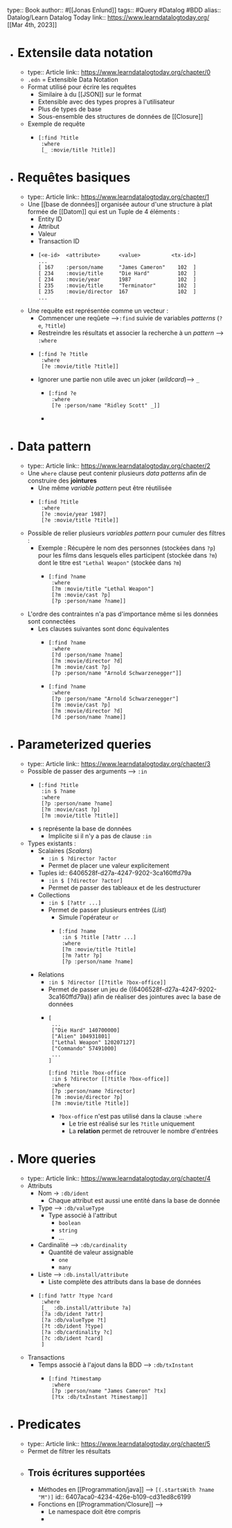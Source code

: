 type:: Book
author:: #[[Jonas Enlund]]
tags:: #Query #Datalog #BDD
alias:: Datalog/Learn Datalog Today 
link:: https://www.learndatalogtoday.org/
[[Mar 4th, 2023]]

- # Extensile data notation
	- type:: Article
	  link:: https://www.learndatalogtoday.org/chapter/0
	- `.edn` = Extensible Data Notation
	- Format utilisé pour écrire les requêtes
		- Similaire à du [[JSON]] sur le format
		- Extensible avec des types propres à l'utilisateur
		- Plus de types de base
		- Sous-ensemble des structures de données de [[Closure]]
	- Exemple de requête
		- ``` edn
		  [:find ?title
		   :where 
		   [_ :movie/title ?title]]
		  ```
- # Requêtes basiques
	- type:: Article
	  link:: https://www.learndatalogtoday.org/chapter/1
	- Une [[base de données]] organisée autour d'une structure à plat formée de [[Datom]] qui est un Tuple de 4 éléments :
		- Entity ID
		- Attribut
		- Valeur
		- Transaction ID
		- ```
		  [<e-id>  <attribute>      <value>          <tx-id>]
		  ...
		  [ 167    :person/name     "James Cameron"    102  ]
		  [ 234    :movie/title     "Die Hard"         102  ]
		  [ 234    :movie/year      1987               102  ]
		  [ 235    :movie/title     "Terminator"       102  ]
		  [ 235    :movie/director  167                102  ]
		  ...
		  ```
	- Une requête est représentée comme un vecteur :
		- Commencer une reqûete -->`:find` suivie de variables *patterns* (`?e`, `?title`)
		- Restreindre les résultats et associer la recherche à un *pattern* --> `:where`
		- ```edn
		  [:find ?e ?title
		   :where
		   [?e :movie/title ?title]]
		  ```
		- Ignorer une partie non utile avec un joker (*wildcard*)--> `_`
			- ```edn
			  [:find ?e
			   :where
			   [?e :person/name "Ridley Scott" _]]
			  ```
			-
- # Data pattern
	- type:: Article
	  link:: https://www.learndatalogtoday.org/chapter/2
	- Une `where` clause peut contenir plusieurs *data patterns* afin de construire des **jointures**
		- Une même *variable pattern* peut être réutilisée
		- ```edn
		  [:find ?title
		   :where
		   [?e :movie/year 1987]
		   [?e :movie/title ?title]]
		  ```
	- Possible de relier plusieurs *variables pattern* pour cumuler des filtres :
		- Exemple : Récupère le nom des personnes (stockées dans `?p`) pour les films dans lesquels elles participent (stockée dans `?m`) dont le titre est `"Lethal Weapon"` (stockée dans `?m`)
			- ```edn
			  [:find ?name
			   :where
			   [?m :movie/title "Lethal Weapon"]
			   [?m :movie/cast ?p]
			   [?p :person/name ?name]]
			  ```
	- L'ordre des contraintes n'a pas d'importance même si les données sont connectées
		- Les clauses suivantes sont donc équivalentes
			- ```edn
			  [:find ?name
			   :where
			   [?d :person/name ?name]
			   [?m :movie/director ?d]
			   [?m :movie/cast ?p]
			   [?p :person/name "Arnold Schwarzenegger"]]
			  ```
			- ```edn
			  [:find ?name
			   :where
			   [?p :person/name "Arnold Schwarzenegger"]
			   [?m :movie/cast ?p]
			   [?m :movie/director ?d]
			   [?d :person/name ?name]]
			  ```
- # Parameterized queries
	- type:: Article
	  link::  https://www.learndatalogtoday.org/chapter/3
	- Possible de passer des arguments --> `:in`
		- ```edn
		  [:find ?title
		   :in $ ?name
		   :where
		   [?p :person/name ?name]
		   [?m :movie/cast ?p]
		   [?m :movie/title ?title]]
		  ```
		- `$` représente la base de données
			- Implicite si il n'y a pas de clause `:in`
	- Types existants :
		- Scalaires (*Scalars*)
			- `:in $ ?director ?actor`
			- Permet de placer une valeur explicitement
		- Tuples
		  id:: 6406528f-d27a-4247-9202-3ca160ffd79a
			- `:in $ [?director ?actor]`
			- Permet de passer des tableaux et de les destructurer
		- Collections
			- `:in $ [?attr ...]`
			- Permet de passer plusieurs entrées (*List*)
				- Simule l'opérateur `or`
				- ```edn
				  [:find ?name
				   :in $ ?title [?attr ...]
				   :where
				   [?m :movie/title ?title]
				   [?m ?attr ?p]
				   [?p :person/name ?name]
				  ```
		- Relations
			- `:in $ ?director [[?title ?box-office]]`
			- Permet de passer un jeu de ((6406528f-d27a-4247-9202-3ca160ffd79a)) afin de réaliser des jointures avec la base de données
			- ```edn
			  [
			   ...
			   ["Die Hard" 140700000]
			   ["Alien" 104931801]
			   ["Lethal Weapon" 120207127]
			   ["Commando" 57491000]
			   ...
			  ]
			  
			  [:find ?title ?box-office
			   :in $ ?director [[?title ?box-office]]
			   :where
			   [?p :person/name ?director]
			   [?m :movie/director ?p]
			   [?m :movie/title ?title]]
			  ```
				- `?box-office` n'est pas utilisé dans la clause `:where`
					- Le trie est réalisé sur les `?title` uniquement
					- La **relation** permet de retrouver le nombre d'entrées
- # More queries
	- type:: Article
	  link:: https://www.learndatalogtoday.org/chapter/4
	- Attributs
		- Nom -> `:db/ident`
			- Chaque attribut est aussi une entité dans la base de donnée
		- Type --> `:db/valueType`
			- Type associé à l'attribut
				- `boolean`
				- `string`
				- ...
		- Cardinalité --> `:db/cardinality`
			- Quantité de valeur assignable
				- `one`
				- `many`
		- Liste --> `:db.install/attribute`
			- Liste complète des attributs dans la base de données
		- ```edn
		  [:find ?attr ?type ?card
		   :where
		   [_  :db.install/attribute ?a]
		   [?a :db/ident ?attr]
		   [?a :db/valueType ?t]
		   [?t :db/ident ?type]
		   [?a :db/cardinality ?c]
		   [?c :db/ident ?card]
		   ]
		  ```
	- Transactions
		- Temps associé à l'ajout dans la BDD --> `:db/txInstant`
			- ```edn
			  [:find ?timestamp
			   :where
			   [?p :person/name "James Cameron" ?tx]
			   [?tx :db/txInstant ?timestamp]]
			  ```
- # Predicates
	- type:: Article
	  link:: https://www.learndatalogtoday.org/chapter/5
	- Permet de filtrer les résultats
	- Trois écritures supportées
		-
		- Méthodes en [[Programmation/java]] --> `[(.startsWith ?name "M")]`
		  id:: 6407aca0-4234-426e-b109-cd31ed8c6199
		- Fonctions en [[Programmation/Closure]]  -->
			- Le namespace doit être compris
			-